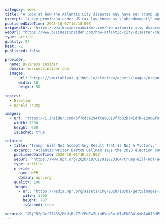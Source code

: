 ```yaml
---
category: news
title: "A look at how the Atlantic City disaster may have set Trump up to pay nothing in taxes for years"
excerpt: "A key provision under US tax law known as \"abandonment\" may have been Trump's ticket to a $72.9 million tax refund after leaving his casino business."
publishedDateTime: 2020-10-07T15:18:00Z
originalUrl: "https://www.businessinsider.com/how-atlantic-city-disaster-casinos-hotels-trump-pay-no-taxes-2020-10"
webUrl: "https://www.businessinsider.com/how-atlantic-city-disaster-casinos-hotels-trump-pay-no-taxes-2020-10"
type: article
quality: 92
heat: -1
published: false

provider:
  name: Business Insider
  domain: businessinsider.com
  images:
    - url: "https://smartableai.github.io/election/assets/images/organizations/businessinsider.com-50x50.jpg"
      width: 50
      height: 50

topics:
  - Election
  - Donald Trump

images:
  - url: "https://i.insider.com/5f7cdca294fce90018f7b82b?width=1200&format=jpeg"
    width: 1200
    height: 600
    isCached: true

related:
  - title: "Trump 'Will Not Accept Any Result That Is Not A Victory,' 'Atlantic' Writer Says"
    excerpt: "Atlantic writer Barton Gellman says the 2020 election could trigger a constitutional crisis: \"This is not going to be a normal election. ... Preserving its legitimacy is going to take extra effort.\""
    publishedDateTime: 2020-10-01T18:37:00Z
    webUrl: "https://www.npr.org/2020/10/01/919023364/trump-will-not-accept-any-result-that-is-not-a-victory-atlantic-writer-says"
    type: article
    provider:
      name: NPR
      domain: npr.org
    quality: 100
    images:
      - url: "https://media.npr.org/assets/img/2020/10/01/gettyimages-1273384685_wide-e24471991c8648589f4ed71dda06062f7b5c082f.jpg?s=1400"
        width: 1400
        height: 787
        isCached: true

secured: "K5jJN2pGcf37CBS/MkUjRoZ7rYPNFwZuiuBVqnBhiWIoEKBO4lGxHAp6JSHPS+YdvKR/wHKVYhRvOVOgW4nQ1JSKDO5iYmed+LDmXkTm6E7Oo2oZr5UiVIni0dBXgxy6czYaaOitmrErBEq08jDGSpGH9wSgTkZTj6SATIHg2BtAUUjxY+h917Hfr0pC107zicxZ582cnYmFyTMcL0WuRCID4sBTZUK4zyGOdoK8gHv9zix9C/xWBlN4rGRSJ+FRsqZ3YED7FltTAvmRqKeSZBhTxAmGveDG6+f7oK9uG+U6fzEjZgijuZIjneVoWQXdoSfXCF6jy3exgbUCaBm4lqIN+kIlk+C8geQ0PN88bfQ=;c4zebwaHMR3eSbS5t04Baw=="
---
```


